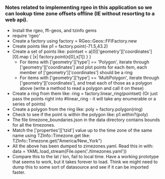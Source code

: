 ### Notes related to implementing rgeo in this application so we can lookup time zone offsets offline (IE without resorting to a web api).

* Install the rgeo, ffi-geos, and tzinfo gems
* require 'rgeo'
* Create a factory using factory = RGeo::Geos::FFIFactory.new
* Create points like p1 = factory.point(-71.5,43.2)
* Create a set of points like: pointset = a[0]['geometry']['coordinates'][0].map { |x| factory.point(x[0],x[1]) } }
  * For items with ['geometry']['type'] == 'Polygon', iterate through ['geometry']['coordinates'] and plot points for each item, each member of ['geometry']['coordinates'] should be a ring
  * For items with ['geometry']['type'] == 'MultiPolygon', iterate through ['geometry']['coordinates'], and treat each of those as a polygon above (write a method to read a polygon and call it on these)
* Create a ring from them like: ring = factory.linear_ring(pointset)
(Or just pass the points right into #linear_ring - it will take any enumerable or a series of points)
* Create a polygon from the ring like: poly = factory.polygon(ring)
* Check to see if the point is within the polygon like: p1.within?(poly)
* The file timezone_boundaries.json in the data directory contains bounds for all the timezones.
* Match the ['properties']['tzid'] value up to the time zone of the same name using TZInfo::Timezone.get like: TZInfo::Timezone.get("America/New_York")
* All the above has been dumped to zimezones.yaml.  Read this in with:
  data = YAML.load_stream(File.open('./timezones.yaml'))
* Compare this to the lat / lon, fail to local time.
Have a working prototype that seems to work, but it takes forever to load.  Think we might need to dump this to some sort of datasource and see if it can be imported faster.
